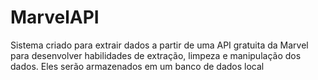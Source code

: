# MarvelAPI
Sistema criado para extrair dados a partir de uma API gratuita da Marvel para desenvolver habilidades de extração, limpeza e manipulação dos dados. Eles serão armazenados em um banco de dados local

